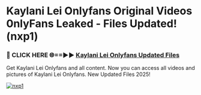 # Kaylani Lei Onlyfans Original Videos 0nlyFans Leaked - Files Updated! (nxp1)

<h3>🔴 CLICK HERE 🌐==►► <a href="https://tinyurl.com/2jnfzry5" rel="nofollow">Kaylani Lei Onlyfans Updated Files</a></h3>

Get Kaylani Lei Onlyfans and all content. Now you can access all videos and pictures of Kaylani Lei Onlyfans. New Updated Files 2025!

[![nxp1](https://i.imgur.com/GyGTBgg.gif)](https://tinyurl.com/2jnfzry5)
